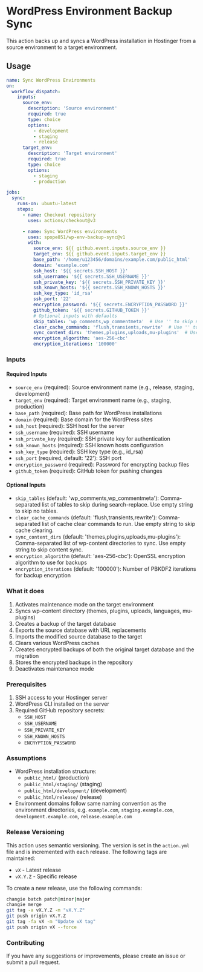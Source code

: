 # WordPress Environment Backup Sync

This action backs up and syncs a WordPress installation in Hostinger from a source environment to a target environment.

## Usage

```yaml
name: Sync WordPress Environments
on:
  workflow_dispatch:
    inputs:
      source_env:
        description: 'Source environment'
        required: true
        type: choice
        options:
          - development
          - staging
          - release
      target_env:
        description: 'Target environment'
        required: true
        type: choice
        options:
          - staging
          - production

jobs:
  sync:
    runs-on: ubuntu-latest
    steps:
      - name: Checkout repository
        uses: actions/checkout@v3

      - name: Sync WordPress environments
        uses: spope851/wp-env-backup-sync@v1
        with:
          source_env: ${{ github.event.inputs.source_env }}
          target_env: ${{ github.event.inputs.target_env }}
          base_path: '/home/u123456/domains/example.com/public_html'
          domain: 'example.com'
          ssh_host: '${{ secrets.SSH_HOST }}'
          ssh_username: '${{ secrets.SSH_USERNAME }}'
          ssh_private_key: '${{ secrets.SSH_PRIVATE_KEY }}'
          ssh_known_hosts: '${{ secrets.SSH_KNOWN_HOSTS }}'
          ssh_key_type: 'id_rsa'
          ssh_port: '22'
          encryption_password: '${{ secrets.ENCRYPTION_PASSWORD }}'
          github_token: '${{ secrets.GITHUB_TOKEN }}'
          # Optional inputs with defaults
          skip_tables: 'wp_comments,wp_commentmeta'  # Use '' to skip no tables
          clear_cache_commands: 'flush,transients,rewrite'  # Use '' to skip cache clearing
          sync_content_dirs: 'themes,plugins,uploads,mu-plugins'  # Use '' to skip content sync
          encryption_algorithm: 'aes-256-cbc'
          encryption_iterations: '100000'
```

### Inputs

#### Required Inputs
- `source_env` (required): Source environment name (e.g., release, staging, development)
- `target_env` (required): Target environment name (e.g., staging, production)
- `base_path` (required): Base path for WordPress installations
- `domain` (required): Base domain for the WordPress sites
- `ssh_host` (required): SSH host for the server
- `ssh_username` (required): SSH username
- `ssh_private_key` (required): SSH private key for authentication
- `ssh_known_hosts` (required): SSH known hosts configuration
- `ssh_key_type` (required): SSH key type (e.g., id_rsa)
- `ssh_port` (required, default: '22'): SSH port
- `encryption_password` (required): Password for encrypting backup files
- `github_token` (required): GitHub token for pushing changes

#### Optional Inputs
- `skip_tables` (default: 'wp_comments,wp_commentmeta'): Comma-separated list of tables to skip during search-replace. Use empty string to skip no tables.
- `clear_cache_commands` (default: 'flush,transients,rewrite'): Comma-separated list of cache clear commands to run. Use empty string to skip cache clearing.
- `sync_content_dirs` (default: 'themes,plugins,uploads,mu-plugins'): Comma-separated list of wp-content directories to sync. Use empty string to skip content sync.
- `encryption_algorithm` (default: 'aes-256-cbc'): OpenSSL encryption algorithm to use for backups
- `encryption_iterations` (default: '100000'): Number of PBKDF2 iterations for backup encryption

### What it does

1. Activates maintenance mode on the target environment
2. Syncs wp-content directory (themes, plugins, uploads, languages, mu-plugins)
3. Creates a backup of the target database
4. Exports the source database with URL replacements
5. Imports the modified source database to the target
6. Clears various WordPress caches
7. Creates encrypted backups of both the original target database and the migration
8. Stores the encrypted backups in the repository
9. Deactivates maintenance mode

### Prerequisites

1. SSH access to your Hostinger server
2. WordPress CLI installed on the server
3. Required GitHub repository secrets:
   - `SSH_HOST`
   - `SSH_USERNAME`
   - `SSH_PRIVATE_KEY`
   - `SSH_KNOWN_HOSTS`
   - `ENCRYPTION_PASSWORD`

### Assumptions

- WordPress installation structure:
  - `public_html/` (production)
  - `public_html/staging/` (staging)
  - `public_html/development/` (development)
  - `public_html/release/` (release)
- Environment domains follow same naming convention as the environment directories, e.g. `example.com`, `staging.example.com`, `development.example.com`, `release.example.com`

### Release Versioning

This action uses semantic versioning. The version is set in the `action.yml` file and is incremented with each release. The following tags are maintained:

- `vX` - Latest release
- `vX.Y.Z` - Specific release

To create a new release, use the following commands:

``` bash
changie batch patch|minor|major
changie merge
git tag -a vX.Y.Z -m "vX.Y.Z"
git push origin vX.Y.Z
git tag -fa vX -m "Update vX tag"
git push origin vX --force
```

### Contributing

If you have any suggestions or improvements, please create an issue or submit a pull request.
